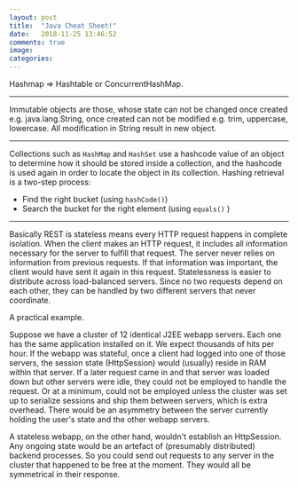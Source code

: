 ```yaml
---
layout: post
title:  "Java Cheat Sheet!"
date:   2018-11-25 13:46:52
comments: true
image: 
categories: 
---
```



Hashmap => Hashtable or ConcurrentHashMap.

----

Immutable objects are those, whose state can not be changed once created e.g. java.lang.String, once created can not be modified e.g. trim, uppercase, lowercase. All modification in String result in new object.

----

Collections such as `HashMap` and `HashSet` use a hashcode value of an object to determine how it should be stored inside a collection, and the hashcode is used again in order to locate the object in its collection. 
Hashing retrieval is a two-step process:
+ Find the right bucket (using `hashCode()`)
+ Search the bucket for the right element (using `equals()` )

----

Basically REST is stateless means every HTTP request happens in complete isolation. When the client makes an HTTP request, it includes all information necessary for the server to fulfill that request. The server never relies on information from previous requests. If that information was important, the client would have sent it again in this request. 
Statelessness is easier to distribute across load-balanced servers. Since no two requests depend on each other, they can be handled by two different servers that never coordinate.

A practical example.

Suppose we have a cluster of 12 identical J2EE webapp servers. Each one has the same application installed on it. We expect thousands of hits per hour. 
If the webapp was stateful, once a client had logged into one of those servers, the session state (HttpSession) would (usually) reside in RAM within that server. If a later request came in and that server was loaded down but other servers were idle, they could not be employed to handle the request. Or at a minimum, could not be employed unless the cluster was set up to serialize sessions and ship them between servers, which is extra overhead. There would be an asymmetry between the server currently holding the user's state and the other webapp servers.

A stateless webapp, on the other hand, wouldn't establish an HttpSession. Any ongoing state would be an artefact of (presumably distributed) backend processes. So you could send out requests to any server in the cluster that happened to be free at the moment. They would all be symmetrical in their response.


